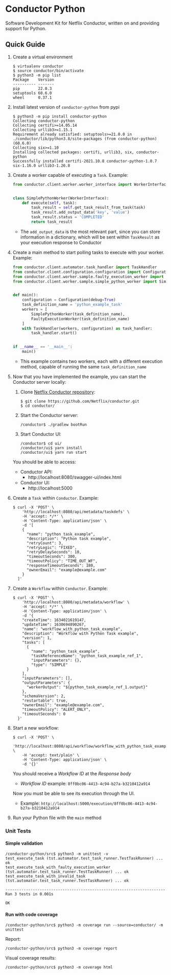 # Conductor Python

Software Development Kit for Netflix Conductor, written on and providing support for Python.

## Quick Guide

1. Create a virtual environment
    ```shell
    $ virtualenv conductor
    $ source conductor/bin/activate
    $ python3 -m pip list
    Package    Version
    ---------- -------
    pip        22.0.3
    setuptools 60.6.0
    wheel      0.37.1
    ```
1. Install latest version of `conductor-python` from pypi
    ```shell
    $ python3 -m pip install conductor-python
    Collecting conductor-python
    Collecting certifi>=14.05.14
    Collecting urllib3>=1.15.1
    Requirement already satisfied: setuptools>=21.0.0 in ./conductor/lib/python3.8/site-packages (from conductor-python) (60.6.0)
    Collecting six>=1.10
    Installing collected packages: certifi, urllib3, six, conductor-python
    Successfully installed certifi-2021.10.8 conductor-python-1.0.7 six-1.16.0 urllib3-1.26.8
    ```
2. Create a worker capable of executing a `Task`. Example:
    ```python
    from conductor.client.worker.worker_interface import WorkerInterface


    class SimplePythonWorker(WorkerInterface):
        def execute(self, task):
            task_result = self.get_task_result_from_task(task)
            task_result.add_output_data('key', 'value')
            task_result.status = 'COMPLETED'
            return task_result
    ```
    * The `add_output_data` is the most relevant part, since you can store information in a dictionary, which will be sent within `TaskResult` as your execution response to Conductor
3. Create a main method to start polling tasks to execute with your worker. Example:
    ```python
    from conductor.client.automator.task_handler import TaskHandler
    from conductor.client.configuration.configuration import Configuration
    from conductor.client.worker.sample.faulty_execution_worker import FaultyExecutionWorker
    from conductor.client.worker.sample.simple_python_worker import SimplePythonWorker


    def main():
        configuration = Configuration(debug=True)
        task_definition_name = 'python_example_task'
        workers = [
            SimplePythonWorker(task_definition_name),
            FaultyExecutionWorker(task_definition_name)
        ]
        with TaskHandler(workers, configuration) as task_handler:
            task_handler.start()


    if __name__ == '__main__':
        main()
    ```
    * This example contains two workers, each with a different execution method, capable of running the same `task_definition_name`
4. Now that you have implemented the example, you can start the Conductor server locally:
      1. Clone [Netflix Conductor repository](https://github.com/Netflix/conductor):
          ```shell
          $ git clone https://github.com/Netflix/conductor.git
          $ cd conductor/
          ```
      2. Start the Conductor server:
          ```shell
          /conductor$ ./gradlew bootRun
          ```
      3. Start Conductor UI:
          ```shell
          /conductor$ cd ui/
          /conductor/ui$ yarn install
          /conductor/ui$ yarn run start
          ```
      You should be able to access:
      * Conductor API:
        * http://localhost:8080/swagger-ui/index.html
      * Conductor UI:
        * http://localhost:5000
5. Create a `Task` within `Conductor`. Example:
    ```shell
    $ curl -X 'POST' \
        'http://localhost:8080/api/metadata/taskdefs' \
        -H 'accept: */*' \
        -H 'Content-Type: application/json' \
        -d '[
        {
          "name": "python_task_example",
          "description": "Python task example",
          "retryCount": 3,
          "retryLogic": "FIXED",
          "retryDelaySeconds": 10,
          "timeoutSeconds": 300,
          "timeoutPolicy": "TIME_OUT_WF",
          "responseTimeoutSeconds": 180,
          "ownerEmail": "example@example.com"
        }
      ]'
    ```
6. Create a `Workflow` within `Conductor`. Example:
    ```shell
    $ curl -X 'POST' \
        'http://localhost:8080/api/metadata/workflow' \
        -H 'accept: */*' \
        -H 'Content-Type: application/json' \
        -d '{
        "createTime": 1634021619147,
        "updateTime": 1630694890267,
        "name": "workflow_with_python_task_example",
        "description": "Workflow with Python Task example",
        "version": 1,
        "tasks": [
          {
            "name": "python_task_example",
            "taskReferenceName": "python_task_example_ref_1",
            "inputParameters": {},
            "type": "SIMPLE"
          }
        ],
        "inputParameters": [],
        "outputParameters": {
          "workerOutput": "${python_task_example_ref_1.output}"
        },
        "schemaVersion": 2,
        "restartable": true,
        "ownerEmail": "example@example.com",
        "timeoutPolicy": "ALERT_ONLY",
        "timeoutSeconds": 0
      }'
    ```
1. Start a new workflow:
    ```shell
    $ curl -X 'POST' \
        'http://localhost:8080/api/workflow/workflow_with_python_task_example' \
        -H 'accept: text/plain' \
        -H 'Content-Type: application/json' \
        -d '{}'
    ```
    You should receive a *Workflow ID* at the *Response body*
    * *Workflow ID* example: `8ff0bc06-4413-4c94-b27a-b3210412a914`
    
    Now you must be able to see its execution through the UI.
    * Example: `http://localhost:5000/execution/8ff0bc06-4413-4c94-b27a-b3210412a914`
1. Run your Python file with the `main` method

### Unit Tests

#### Simple validation

```shell
/conductor-python/src$ python3 -m unittest -v
test_execute_task (tst.automator.test_task_runner.TestTaskRunner) ... ok
test_execute_task_with_faulty_execution_worker (tst.automator.test_task_runner.TestTaskRunner) ... ok
test_execute_task_with_invalid_task (tst.automator.test_task_runner.TestTaskRunner) ... ok

----------------------------------------------------------------------
Ran 3 tests in 0.001s

OK
```

#### Run with code coverage

```shell
/conductor-python/src$ python3 -m coverage run --source=conductor/ -m unittest
```

Report:

```shell
/conductor-python/src$ python3 -m coverage report
```

Visual coverage results:

```shell
/conductor-python/src$ python3 -m coverage html
```
